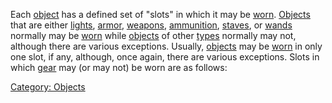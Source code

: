Each [object](:Category:_Objects "wikilink") has a defined set of
"slots" in which it may be [worn](Wear "wikilink").
[Objects](:Category:_Objects "wikilink") that are either
[lights](:Category:_Lights "wikilink"),
[armor](:Category:_Armor "wikilink"),
[weapons](:Category:_Weapons "wikilink"),
[ammunition](:Category:_Ammunition "wikilink"),
[staves](:Category:_Staves "wikilink"), or
[wands](:Category:_Wands "wikilink") normally may be
[worn](Wear "wikilink") while [objects](:Category:_Objects "wikilink")
of other [types](:Category:_Object_Types "wikilink") normally may not,
although there are various exceptions. Usually,
[objects](:Category:_Objects "wikilink") may be [worn](Wear "wikilink")
in only one slot, if any, although, once again, there are various
exceptions. Slots in which [gear](:Category:_Gear "wikilink") may (or
may not) be worn are as follows:

<used as light>  
<worn on finger>  
<worn on finger>  
<worn around neck>  
<worn around neck>  
<worn on body>  
<worn on head>  
<worn on legs>  
<worn on feet>  
<worn on hands>  
<worn on arms>  
<held in offhand>  
<worn about body>  
<worn about waist>  
<worn on wrist>  
<worn on wrist>  
<wielded>  
<held>

[Category: Objects](Category:_Objects "wikilink")
